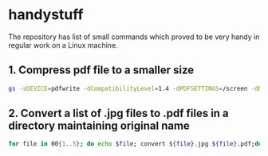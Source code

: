 # handystuff
The repository has list of small commands which proved to be very handy in regular work on a Linux machine.

## 1. Compress pdf file to a smaller size
```bash
gs -sDEVICE=pdfwrite -dCompatibilityLevel=1.4 -dPDFSETTINGS=/screen -dNOPAUSE -dQUIET -dBATCH -sOutputFile=<new_compressed_file>.pdf <original_file>.pdf
```

## 2. Convert a list of .jpg files to .pdf files in a directory maintaining original name
```bash
for file in 00{1..5}; do echo $file; convert ${file}.jpg ${file}.pdf;done
```
